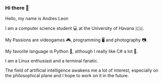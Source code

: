 ### Hi there 👋

Hello, my name is Andres Leon 

I am a computer science student 💻 at the University of Havana 🇨🇺.

My Passions are videogames 🎮, programming 🖥️ and photography 📷. 

My favorite language is Python 🐍, although I really like C# a lot 💙. 

I am a Linux enthusiast and a terminal fanatic.

The field of artificial intelligence awakens me a lot of interest, especially on the philosophical plane and I hope to work on it in the future.



<!--
**AmdreLeon/AmdreLeon** is a ✨ _special_ ✨ repository because its `README.md` (this file) appears on your GitHub profile.

- 🔭 I’m currently stadying on ...
- 🌱 I’m currently learning ...
- 👯 I’m looking to collaborate on ...
- 🤔 I’m looking for help with ...
- 💬 Ask me about ...
- 📫 How to reach me: ...
- 😄 Pronouns: ...
- ⚡ Fun fact: ...
-->
